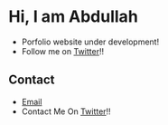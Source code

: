 # Hi, I am Abdullah

- Porfolio website under development!
- Follow me on [Twitter](twitter.com/abdullahSHA256)!!

## Contact
- [Email](mailto:nh1234566@gmail.com)
- Contact Me On [Twitter](twitter.com/abdullahSHA256)!!
<!---
arbaazmir-1/arbaazmir-1 is a ✨ special ✨ repository because its `README.md` (this file) appears on your GitHub profile.
You can click the Preview link to take a look at your changes.
--->
